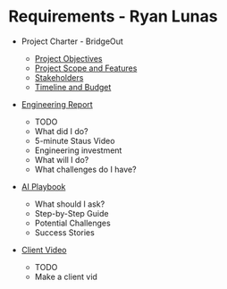 # Requirements - Ryan Lunas

* Project Charter - BridgeOut
    * [Project Objectives](Objectives.md)
    * [Project Scope and Features](Scope.md)
    * [Stakeholders](Stakeholders.md)
    * [Timeline and Budget](Budget.md)

* [Engineering Report](StatusReport.md)
    * TODO
    * What did I do?
    * 5-minute Staus Video
    * Engineering investment
    * What will I do?
    * What challenges do I have?
    
* [AI Playbook](AI.md)
    * What should I ask?
    * Step-by-Step Guide
    * Potential Challenges
    * Success Stories

* [Client Video](ClientVideo.md)
    * TODO
    * Make a client vid